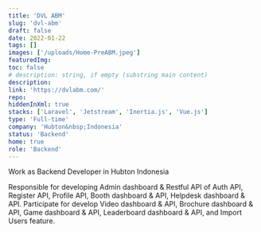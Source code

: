 ```yaml
---
title: 'DVL ABM'
slug: 'dvl-abm'
draft: false
date: 2022-01-22
tags: []
images: ['/uploads/Home-PreABM.jpeg']
featuredImg:
toc: false
# description: string, if empty (substring main content)
description:
link: 'https://dvlabm.com/'
repo:
hiddenInXml: true
stacks: ['Laravel', 'Jetstream', 'Inertia.js', 'Vue.js']
type: 'Full-time'
company: 'Hubton&nbsp;Indonesia'
status: 'Backend'
home: true
role: 'Backend'
---
```


Work as Backend Developer in Hubton Indonesia

Responsible for developing Admin dashboard & Restful API of Auth API, Register API, Profile API, Booth dashboard & API, Helpdesk dashboard & API. Participate for develop Video dashboard & API, Brochure dashboard & API, Game dashboard & API, Leaderboard dashboard & API, and Import Users feature.
